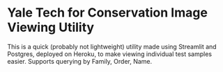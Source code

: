 # Yale Tech for Conservation Image Viewing Utility

This is a quick (probably not lightweight) utility made using Streamlit and Postgres, deployed on Heroku, to make viewing individual test samples easier. Supports querying by Family, Order, Name. 
